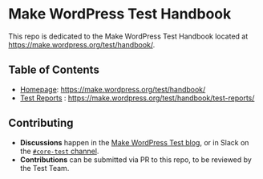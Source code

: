 # Make WordPress Test Handbook

This repo is dedicated to the Make WordPress Test Handbook located at https://make.wordpress.org/test/handbook/.

## Table of Contents
- [Homepage](homepage.md): https://make.wordpress.org/test/handbook/
- [Test Reports](test-reports.md) : https://make.wordpress.org/test/handbook/test-reports/

## Contributing
- **Discussions** happen in the [Make WordPress Test blog](https://make.wordpress.org/test/), or in Slack on the [`#core-test` channel](https://wordpress.slack.com/messages/core-test/).
- **Contributions** can be submitted via PR to this repo, to be reviewed by the Test Team.
